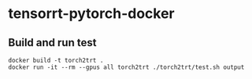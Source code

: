 # tensorrt-pytorch-docker

## Build and run test

```shell
docker build -t torch2trt .
docker run -it --rm --gpus all torch2trt ./torch2trt/test.sh output
```
